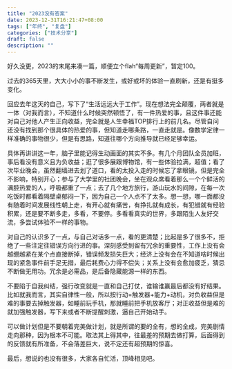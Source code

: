 ```yaml
---
title: "2023没有答案"
date: 2023-12-31T16:21:47+08:00
tags: ["年终", "复盘"]
categories: ["技术分享"]
draft: false
description: ""
---
```


好久没更，2023的末尾来凑一篇，顺便立个flah“每周更新”，暂定100。

过去的365天里，大大小小的事不断发生，或好或坏的体验一直刷新，还是有挺多变化。

回应去年这天的自己，写下了“生活远远大于工作”。现在想法完全颠覆，两者就是一体（对我而言），不知道什么时候突然顿悟了，有一件热爱的事，且这件事还能对自己对他人产生正向收益，完全就是人生幸福TOP排行上的前几名。尽管自问还没有找到那个很具体的热爱的事，但知道走哪条路，一直走就是。像数学定律一样准确的事物很少，但是有思路，知道往哪个方向推导就已经足够幸运。

具体再讲讲这一年，脑子里能记得生动画面的其实不多。有几个月团队全员加班，事后看没有意义且为负收益；逛了很多展跟博物馆，有一些体验拉满，超值；看了次毕业晚会，虽然翻墙进去划了道口，看的太投入走的时候忘了拿眼镜，但是完全不影响，特别开心；参与了大学里的社团晚会，坐在观众席看着那么一个个鲜活的满腔热爱的人，呼吸都重了一点；去了几个地方旅行，游山玩水的间隙，在每一次吃饭时都看着隔壁桌郁闷一下，因为自己一个人点不了太多。想一想，哪一面都没有随着时间发展线性朝上走，有开心就有痛苦，有挣扎就有成长，有犯错就有经验积累，还是要不断多走，多看，不要停。多看看真实的世界，多跟陌生人友好交流，多尝试体验不一样的事物。

对自己的认识多了一点，与自己对话多一点，看的更清楚；比起是多了很多不，拒绝了一些注定往错误方向行进的事。深刻感受到留有冗余的重要性，工作上没有会越绷越紧在某个点直接断掉，错误频发损失巨大；经济上没有会在不知道啥时候出现的紧急事件前手足无措，最后耗费心力得不偿失；关系上没有会愈加疲乏，猜忌不断做无用功。冗余是必需品，是后备隐藏能源一样的东西。

不要陷于自我纠结，强行改变就是一直和自己打仗，谁输谁赢最后都没有好结果。比如就我而言，其实自律性一般，所以按行动=触发器+能力+动机，对负收益但是难的事要去掉触发器，如睡前玩手机，那就睡前把手机放客厅；对正收益但是难的就加强触发器，写下来或者不断提醒刺激，逼自己开始动手。

可以做计划但是不要朝着完美做计划，就是所谓的要的全有，想的全成，完美剧情走向那种，因为根本不可能。取法其上得其中，往最差的预期去做打算，后面得到的反馈就有所准备，不会落差巨大，说不定还有超预期的惊喜。

最后，想说的也没有很多，大家各自忙活，顶峰相见吧。

